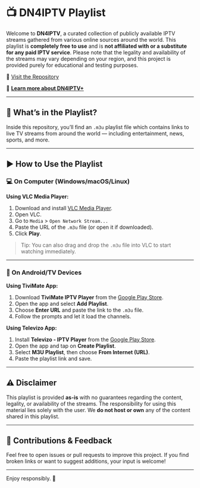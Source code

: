 # 📺 DN4IPTV Playlist

Welcome to **DN4IPTV**, a curated collection of publicly available IPTV streams gathered from various online sources around the world. This playlist is **completely free to use** and is **not affiliated with or a substitute for any paid IPTV service**. Please note that the legality and availability of the streams may vary depending on your region, and this project is provided purely for educational and testing purposes.

🔗 [Visit the Repository](https://github.com/DN4IPTV/DN4IPTV)

🔗 [**Learn more about DN4IPTV+**](https://dn4iptv.github.io/DN4IPTV-PLUS/)

---

## 📂 What’s in the Playlist?

Inside this repository, you’ll find an `.m3u` playlist file which contains links to live TV streams from around the world — including entertainment, news, sports, and more.

---

## ▶️ How to Use the Playlist

### 💻 On Computer (Windows/macOS/Linux)

**Using VLC Media Player:**

1. Download and install [VLC Media Player](https://www.videolan.org/vlc/).
2. Open VLC.
3. Go to `Media` > `Open Network Stream...`
4. Paste the URL of the `.m3u` file (or open it if downloaded).
5. Click **Play**.

> Tip: You can also drag and drop the `.m3u` file into VLC to start watching immediately.

---

### 📱 On Android/TV Devices

**Using TiviMate App:**

1. Download **TiviMate IPTV Player** from the [Google Play Store](https://play.google.com/store/apps/details?id=ar.tvplayer.tv).
2. Open the app and select **Add Playlist**.
3. Choose **Enter URL** and paste the link to the `.m3u` file.
4. Follow the prompts and let it load the channels.

**Using Televizo App:**

1. Install **Televizo - IPTV Player** from the [Google Play Store](https://play.google.com/store/apps/details?id=com.ottplay.ottplay).
2. Open the app and tap on **Create Playlist**.
3. Select **M3U Playlist**, then choose **From Internet (URL)**.
4. Paste the playlist link and save.

---

## ⚠️ Disclaimer

This playlist is provided **as-is** with no guarantees regarding the content, legality, or availability of the streams. The responsibility for using this material lies solely with the user. We **do not host or own** any of the content shared in this playlist.

---

## 💬 Contributions & Feedback

Feel free to open issues or pull requests to improve this project. If you find broken links or want to suggest additions, your input is welcome!

---

Enjoy responsibly. 🍿
